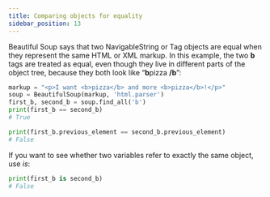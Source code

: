 ```yaml
---
title: Comparing objects for equality
sidebar_position: 13
---
```


Beautiful Soup says that two NavigableString or Tag objects are equal when they represent the same HTML or XML markup. In this example, the two **b** tags are treated as equal, even though they live in different parts of the object tree, because they both look like “**b**pizza **/b**”:

```python
markup = "<p>I want <b>pizza</b> and more <b>pizza</b>!</p>"
soup = BeautifulSoup(markup, 'html.parser')
first_b, second_b = soup.find_all('b')
print(first_b == second_b)
# True

print(first_b.previous_element == second_b.previous_element)
# False
```

If you want to see whether two variables refer to exactly the same object, use *is*:

```python
print(first_b is second_b)
# False
```